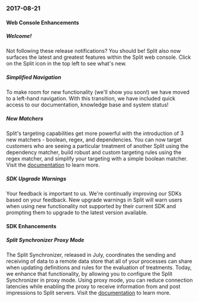 ### 2017-08-21
#### Web Console Enhancements
##### Welcome!
Not following these release notifications?  You should be!  Split also now surfaces the latest and greatest features within the Split web console.  Click on the Split icon in the top left to see what's new.
##### Simplified Navigation
To make room for new functionality (we'll show you soon!) we have moved to a left-hand navigation. With this transition, we have included quick access to our documentation, knowledge base and system status!
##### New Matchers
Split's targeting capabilities get more powerful with the introduction of 3 new matchers - boolean, regex, and dependencies.  You can now target customers who are seeing a particular treatment of another Split using the dependency matcher, build robust and custom targeting rules using the regex matcher, and simplify your targeting with a simple boolean matcher. Visit the [documentation](https://help.split.io/hc/en-us/articles/360020791591-Target-customers) to learn more.
##### SDK Upgrade Warnings
Your feedback is important to us. We're continually improving our SDKs based on your feedback.  New upgrade warnings in Split will warn users when using new functionality not supported by their current SDK and prompting them to upgrade to the latest version available.
#### SDK Enhancements
##### Split Synchronizer Proxy Mode
The Split Synchronizer, released in July, coordinates the sending and receiving of data to a remote data store that all of your processes can share when updating definitions and rules for the evaluation of treatments.  Today, we enhance that functionality, by allowing you to configure the Split Synchronizer in proxy mode.  Using proxy mode, you can reduce connection latencies while enabling the proxy to receive information from and post impressions to Split servers. Visit the [documentation](https://help.split.io/hc/en-us/articles/360019686092-Split-synchronizer) to learn more.
